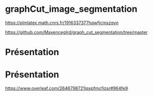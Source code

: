 # graphCut_image_segmentation

https://plmlatex.math.cnrs.fr/1916337377hqwfjcmszqvn

https://github.com/Maxenceglrd/graph_cut_segmentation/tree/master

# Présentation 


# Présentation
https://www.overleaf.com/2646798721jqxpfmcfjzsr#964fe9
